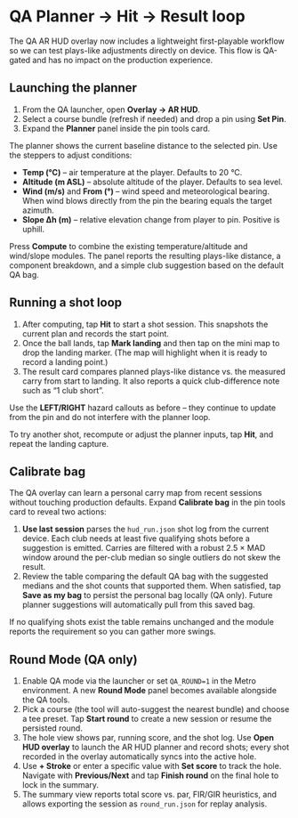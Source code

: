 # QA Planner → Hit → Result loop

The QA AR HUD overlay now includes a lightweight first-playable workflow so we can test
plays-like adjustments directly on device. This flow is QA-gated and has no impact on the
production experience.

## Launching the planner

1. From the QA launcher, open **Overlay → AR HUD**.
2. Select a course bundle (refresh if needed) and drop a pin using **Set Pin**.
3. Expand the **Planner** panel inside the pin tools card.

The planner shows the current baseline distance to the selected pin. Use the steppers to
adjust conditions:

- **Temp (°C)** – air temperature at the player. Defaults to 20 °C.
- **Altitude (m ASL)** – absolute altitude of the player. Defaults to sea level.
- **Wind (m/s)** and **From (°)** – wind speed and meteorological bearing. When wind
  blows directly from the pin the bearing equals the target azimuth.
- **Slope Δh (m)** – relative elevation change from player to pin. Positive is uphill.

Press **Compute** to combine the existing temperature/altitude and wind/slope modules.
The panel reports the resulting plays-like distance, a component breakdown, and a simple
club suggestion based on the default QA bag.

## Running a shot loop

1. After computing, tap **Hit** to start a shot session. This snapshots the current plan
   and records the start point.
2. Once the ball lands, tap **Mark landing** and then tap on the mini map to drop the
   landing marker. (The map will highlight when it is ready to record a landing point.)
3. The result card compares planned plays-like distance vs. the measured carry from start
   to landing. It also reports a quick club-difference note such as “1 club short”.

Use the **LEFT/RIGHT** hazard callouts as before – they continue to update from the pin and
do not interfere with the planner loop.

To try another shot, recompute or adjust the planner inputs, tap **Hit**, and repeat the
landing capture.

## Calibrate bag

The QA overlay can learn a personal carry map from recent sessions without touching
production defaults. Expand **Calibrate bag** in the pin tools card to reveal two actions:

1. **Use last session** parses the `hud_run.json` shot log from the current device. Each
   club needs at least five qualifying shots before a suggestion is emitted. Carries are
   filtered with a robust 2.5 × MAD window around the per-club median so single outliers do
   not skew the result.
2. Review the table comparing the default QA bag with the suggested medians and the shot
   counts that supported them. When satisfied, tap **Save as my bag** to persist the personal
   bag locally (QA only). Future planner suggestions will automatically pull from this saved
   bag.

If no qualifying shots exist the table remains unchanged and the module reports the
requirement so you can gather more swings.


## Round Mode (QA only)

1. Enable QA mode via the launcher or set `QA_ROUND=1` in the Metro environment. A new **Round Mode** panel becomes available alongside the QA tools.
2. Pick a course (the tool will auto-suggest the nearest bundle) and choose a tee preset. Tap **Start round** to create a new session or resume the persisted round.
3. The hole view shows par, running score, and the shot log. Use **Open HUD overlay** to launch the AR HUD planner and record shots; every shot recorded in the overlay automatically syncs into the active hole.
4. Use **+ Stroke** or enter a specific value with **Set score** to track the hole. Navigate with **Previous/Next** and tap **Finish round** on the final hole to lock in the summary.
5. The summary view reports total score vs. par, FIR/GIR heuristics, and allows exporting the session as `round_run.json` for replay analysis.
